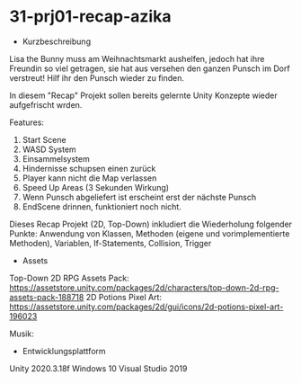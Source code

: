 # 31-prj01-recap-azika
- Kurzbeschreibung

Lisa the Bunny muss am Weihnachtsmarkt aushelfen, jedoch hat ihre Freundin so viel getragen, sie hat aus versehen den ganzen Punsch im Dorf verstreut! Hilf ihr den Punsch wieder zu finden.

In diesem "Recap" Projekt sollen bereits gelernte Unity Konzepte wieder aufgefrischt wrden.

Features:
1. Start Scene
2. WASD System
3. Einsammelsystem
4. Hindernisse schupsen einen zurück
5. Player kann nicht die Map verlassen
6. Speed Up Areas (3 Sekunden Wirkung)
7. Wenn Punsch abgeliefert ist erscheint erst der nächste Punsch
8. EndScene drinnen, funktioniert noch nicht.

Dieses Recap Projekt (2D, Top-Down) inkludiert die Wiederholung folgender Punkte:
Anwendung von Klassen, Methoden (eigene und vorimplementierte Methoden), Variablen, If-Statements,
Collision, Trigger

- Assets

Top-Down 2D RPG Assets Pack: https://assetstore.unity.com/packages/2d/characters/top-down-2d-rpg-assets-pack-188718
2D Potions Pixel Art: https://assetstore.unity.com/packages/2d/gui/icons/2d-potions-pixel-art-196023

Musik:

- Entwicklungsplattform

Unity 2020.3.18f
Windows 10
Visual Studio 2019
